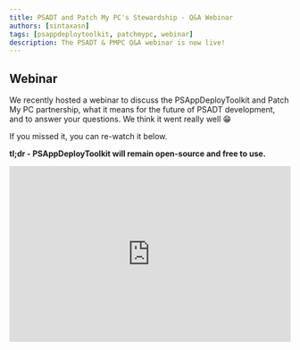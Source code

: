 ```yaml
---
title: PSADT and Patch My PC's Stewardship - Q&A Webinar
authors: [sintaxasn]
tags: [psappdeploytoolkit, patchmypc, webinar]
description: The PSADT & PMPC Q&A webinar is now live!
---
```


## Webinar

We recently hosted a webinar to discuss the PSAppDeployToolkit and Patch My PC partnership, what it means for the future of PSADT development, and to answer your questions. We think it went really well 😁

If you missed it, you can re-watch it below.

**tl;dr - PSAppDeployToolkit will remain open-source and free to use.**

<!-- truncate -->

<iframe width="100%" height="315" src="https://www.youtube.com/embed/begA6AduZQY?si=RZuthauDK4OBs1vW" title="YouTube video player" frameborder="0" allow="accelerometer; autoplay; clipboard-write; encrypted-media; gyroscope; picture-in-picture; web-share" allowfullscreen></iframe>
